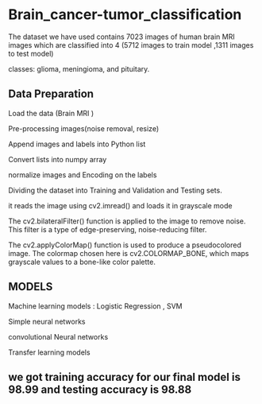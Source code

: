 # Brain_cancer-tumor_classification
 The dataset  we have used contains 7023 images of human brain MRI images which are classified into 4 (5712 images to train model ,1311 images to test model)
 
 classes: glioma, meningioma, and pituitary. 
## Data Preparation 
 Load the data (Brain MRI )
 
 Pre-processing images(noise removal, resize)
 
 Append images and labels into Python list
 
 Convert lists into numpy array
 
 normalize images and Encoding on the labels
 
 Dividing the dataset into Training and Validation and Testing sets.
 
it reads the image using cv2.imread() and loads it in grayscale mode

The cv2.bilateralFilter() function is applied to the image to remove noise. This filter is a type of edge-preserving, noise-reducing filter.

The cv2.applyColorMap() function is used to produce a pseudocolored image. The colormap chosen here is cv2.COLORMAP_BONE, which maps grayscale values to a bone-like color palette.
## MODELS
Machine learning models : 
    Logistic Regression , SVM
   
Simple neural networks

convolutional Neural networks

Transfer learning models
 ## we got training accuracy for our final model is 98.99 and testing accuracy is 98.88

